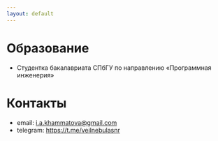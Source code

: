 ```yaml
---
layout: default
---
```


# Образование
- Студентка бакалавриата СПбГУ по направлению «Программная инженерия»

# Контакты
- email: i.a.khammatova@gmail.com
- telegram: https://t.me/veilnebulasnr
